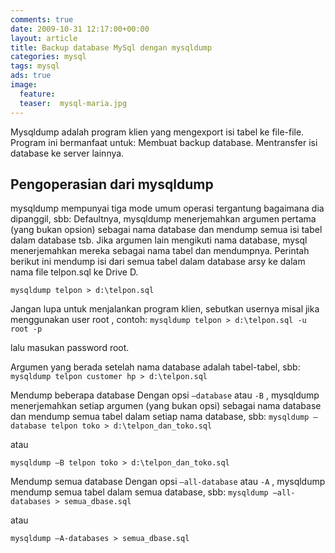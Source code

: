 ```yaml
---
comments: true
date: 2009-10-31 12:17:00+00:00
layout: article
title: Backup database MySql dengan mysqldump
categories: mysql
tags: mysql
ads: true
image:
  feature: 
  teaser:  mysql-maria.jpg
---
```


Mysqldump adalah program klien yang mengexport isi tabel ke file-file. Program ini bermanfaat untuk:
Membuat backup database.
Mentransfer isi database ke server lainnya.





## Pengoperasian dari mysqldump





mysqldump mempunyai tiga mode umum operasi tergantung bagaimana dia dipanggil, sbb: Defaultnya, mysqldump menerjemahkan argumen pertama (yang bukan opsion) sebagai nama database dan mendump semua isi tabel dalam database tsb. Jika argumen lain mengikuti nama database, mysql menerjemahkan mereka sebagai nama tabel dan mendumpnya. Perintah berikut ini mendump isi dari semua tabel dalam database arsy ke dalam nama file telpon.sql ke Drive D.

`mysqldump telpon > d:\telpon.sql`





Jangan lupa untuk menjalankan program klien, sebutkan usernya misal jika menggunakan user root , contoh:
`mysqldump telpon > d:\telpon.sql -u root -p`





lalu masukan password root.





Argumen yang berada setelah nama database adalah tabel-tabel, sbb:
`mysqldump telpon customer hp > d:\telpon.sql`





Mendump beberapa database Dengan opsi `–database` atau `-B` , mysqldump menerjemahkan setiap argumen (yang bukan opsi) sebagai nama database dan mendump semua tabel dalam setiap nama database, sbb:
`mysqldump –database telpon toko > d:\telpon_dan_toko.sql `





atau





`mysqldump –B telpon toko > d:\telpon_dan_toko.sql`





Mendump semua database Dengan opsi `–all-database` atau `-A` , mysqldump mendump semua tabel dalam semua database, sbb: 
`mysqldump –all-databases > semua_dbase.sql `





atau





`mysqldump –A-databases > semua_dbase.sql`
